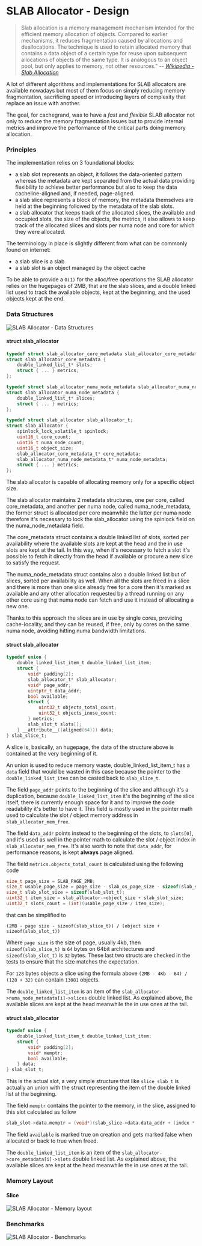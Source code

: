 # SLAB Allocator - Design

> Slab allocation is a memory management mechanism intended for the efficient memory allocation of
objects. Compared to earlier mechanisms, it reduces fragmentation caused by allocations and
deallocations. The technique is used to retain allocated memory that contains a data object of a
certain type for reuse upon subsequent allocations of objects of the same type. It is analogous
to an object pool, but only applies to memory, not other resources."
> -- <cite>[Wikipedia - Slab Allocation][1]</cite>

A lot of different algorithms and implementations for SLAB allocators are available nowadays but
most of them focus on simply reducing memory fragmentation, sacrificing speed or introducing layers
of complexity that replace an issue with another.

The goal, for cachegrand, was to have a *fast* and *flexible* SLAB allocator not only to reduce
the memory fragmentation issues but to provide internal metrics and improve the performance of
the critical parts doing memory allocation. 

### Principles

The implementation relies on 3 foundational blocks:
- a slab slot represents an object, it follows the data-oriented pattern whereas the metadata
  are kept separated from the actual data providing flexibility to achieve better performance but
  also to keep the data cacheline-aligned and, if needed, page-aligned.
- a slab slice represents a block of memory, the metadata themselves are held at the beginning
  followed by the metadata of the slab slots.
- a slab allocator that keeps track of the allocated slices, the available and occupied slots, the
  size of the objects, the metrics, it also allows to keep track of the allocated slices and slots
  per numa node and core for which they were allocated.

The terminology in place is slightly different from what can be commonly found on internet:
- a slab slice is a slab
- a slab slot is an object managed by the object cache

To be able to provide a `O(1)` for the alloc/free operations the SLAB allocator relies on the
hugepages of 2MB, that are the slab slices, and a double linked list used to track the available
objects, kept at the beginning, and the used objects kept at the end.

### Data Structures

![SLAB Allocator - Data Structures](images/slab_allocator_1.png)

#### struct slab_allocator

```c
typedef struct slab_allocator_core_metadata slab_allocator_core_metadata_t;
struct slab_allocator_core_metadata {
    double_linked_list_t* slots;
    struct { ... } metrics;
};

typedef struct slab_allocator_numa_node_metadata slab_allocator_numa_node_metadata_t;
struct slab_allocator_numa_node_metadata {
    double_linked_list_t* slices;
    struct { ... } metrics;
};

typedef struct slab_allocator slab_allocator_t;
struct slab_allocator {
    spinlock_lock_volatile_t spinlock;
    uint16_t core_count;
    uint16_t numa_node_count;
    uint16_t object_size;
    slab_allocator_core_metadata_t* core_metadata;
    slab_allocator_numa_node_metadata_t* numa_node_metadata;
    struct { ... } metrics;
};
```

The slab allocator is capable of allocating memory only for a specific object size.

The slab allocator maintains 2 metadata structures, one per core, called core_metadata, and another per numa node, called
numa_node_metadata, the former struct is allocated per core meanwhile the latter per numa node therefore it's necessary
to lock the slab_allocator using the spinlock field on the numa_node_metadata field.

The core_metadata struct contains a double linked list of slots, sorted per availability where the available slots are
kept at the head and the in use slots are kept at the tail.
In this way, when it's necessary to fetch a slot it's possible to fetch it directly from the head if available or procure
a new slice to satisfy the request.

The numa_node_metadata struct contains also a double linked list but of slices, sorted per availability as well. When
all the slots are freed in a slice and there is more than one slice already free for a core then it's marked as available
and any other allocation requested by a thread running on any other core using that numa node can fetch and use it
instead of allocating a new one.

Thanks to this approach the slices are in use by single cores, providing cache-locality, and they can be reused, if
free, only by cores on the same numa node, avoiding hitting numa bandwidth limitations.


#### struct slab_allocator

```c
typedef union {
    double_linked_list_item_t double_linked_list_item;
    struct {
        void* padding[2];
        slab_allocator_t* slab_allocator;
        void* page_addr;
        uintptr_t data_addr;
        bool available;
        struct {
            uint32_t objects_total_count;
            uint32_t objects_inuse_count;
        } metrics;
        slab_slot_t slots[];
    } __attribute__((aligned(64))) data;
} slab_slice_t;
```

A slice is, basically, an hugepage, the data of the structure above is contained at the very beginning of it.

An union is used to reduce memory waste, double_linked_list_item_t has a `data` field that would be wasted in this case
because the pointer to the `double_linked_list_item` can be casted back to `slab_slice_t`.

The field `page_addr` points to the beginning of the slice and although it's a duplication, because
`double_linked_list_item` it's the beginning of the slice itself, there is currently enough space for it and to improve
the code readability it's better to have it. This field is mostly used in the pointer math used to calculate the slot /
object memory address in `slab_allocator_mem_free`.

The field `data_addr` points instead to the beginning of the slots, to `slots[0]`, and it's used as well in the pointer
math to calculate the slot / object index in `slab_allocator_mem_free`. It's also worth to note that `data_addr`, for
performance reasons, is kept **always** page aligned.

The field `metrics.objects_total_count` is calculated using the following code
```c
size_t page_size = SLAB_PAGE_2MB;
size_t usable_page_size = page_size - slab_os_page_size - sizeof(slab_slice_t);
size_t slab_slot_size = sizeof(slab_slot_t);
uint32_t item_size = slab_allocator->object_size + slab_slot_size;
uint32_t slots_count = (int)(usable_page_size / item_size);
```

that can be simplified to
```
(2MB - page size - sizeof(slab_slice_t)) / (object size + sizeof(slab_slot_t))
```

Where `page size` is the size of page, usually 4kb, then `sizeof(slab_slice_t)` is `64` bytes on 64bit architectures and
`sizeof(slab_slot_t)` is `32` bytes. These last two structs are checked in the tests to ensure that the size matches the
expectation.

For `128` bytes objects a slice using the formula above `(2MB - 4Kb - 64) / (128 + 32)` can contain `13081` objects.

The `double_linked_list_item` is an item of the `slab_allocator->numa_node_metadata[i]->slices` double linked list. As
explained above, the available slices are kept at the head meanwhile the in use ones at the tail.

#### struct slab_allocator

```c
typedef union {
    double_linked_list_item_t double_linked_list_item;
    struct {
        void* padding[2];
        void* memptr;
        bool available;
    } data;
} slab_slot_t;
```

This is the actual slot, a very simple structure that like `slice_slab_t` is actually an union with the struct representing
the item of the double linked list at the beginning.

The field `memptr` contains the pointer to the memory, in the slice, assigned to this slot calculated as follow
```c
slab_slot->data.memptr = (void*)(slab_slice->data.data_addr + (index * slab_allocator->object_size));
```

The field `available` is marked true on creation and gets marked false when allocated or back to true when freed.

The `double_linked_list_item` is an item of the `slab_allocator->core_metadata[i]->slots` double linked list. As
explained above, the available slices are kept at the head meanwhile the in use ones at the tail.

### Memory Layout

#### Slice

![SLAB Allocator - Memory layout](images/slab_allocator_2.png)

### Benchmarks

![SLAB Allocator - Benchmarks](images/slab_allocator_3.png)

[1]: https://en.wikipedia.org/wiki/Slab_allocation